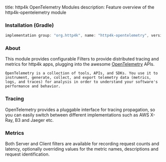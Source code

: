 title: http4k OpenTelemetry Modules
description: Feature overview of the http4k-opentelemetry module

### Installation (Gradle)

```groovy
implementation group: "org.http4k", name: "http4k-opentelemetry", version: "4.3.2.1"
```

### About

This module provides configurable Filters to provide distributed tracing and metrics for http4k apps, plugging into the awesome [OpenTelemetry](https://opentelemetry.io/) APIs.

`OpenTelemetry is a collection of tools, APIs, and SDKs. You use it to instrument, generate, collect, and export telemetry data (metrics, logs, and traces) for analysis in order to understand your software's performance and behavior.`

### Tracing [<img class="octocat"/>](https://github.com/http4k/http4k/blob/master/src/docs/guide/modules/opentelemetry/example_tracing.kt)

OpenTelemetry provides a pluggable interface for tracing propagation, so you can easily switch between different implementations such as AWS X-Ray, B3 and Jaeger etc.

<script src="https://gist-it.appspot.com/https://github.com/http4k/http4k/blob/master/src/docs/guide/modules/opentelemetry/example_tracing.kt"></script>

### Metrics [<img class="octocat"/>](https://github.com/http4k/http4k/blob/master/src/docs/guide/modules/opentelemetry/example_metrics.kt)

Both Server and Client filters are available for recording request counts and latency, optionally overriding values for the metric names, descriptions and request identification.

<script src="https://gist-it.appspot.com/https://github.com/http4k/http4k/blob/master/src/docs/guide/modules/opentelemetry/example_metrics.kt"></script>
